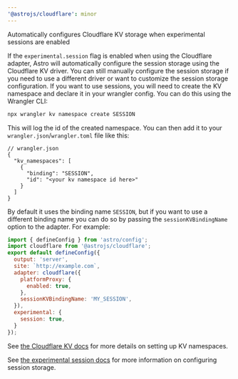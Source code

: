 ```yaml
---
'@astrojs/cloudflare': minor
---
```


Automatically configures Cloudflare KV storage when experimental sessions are enabled


If the `experimental.session` flag is enabled when using the Cloudflare adapter, Astro will automatically configure the session storage using the Cloudflare KV driver. You can still manually configure the session storage if you need to use a different driver or want to customize the session storage configuration. If you want to use sessions, you will need to create the KV namespace and declare it in your wrangler config. You can do this using the Wrangler CLI:

```sh
npx wrangler kv namespace create SESSION
```

This will log the id of the created namespace. You can then add it to your `wrangler.json`/`wrangler.toml` file like this:

```jsonc
// wrangler.json
{
  "kv_namespaces": [
    {
      "binding": "SESSION",
      "id": "<your kv namespace id here>"
    }
  ]
}
```

By default it uses the binding name `SESSION`, but if you want to use a different binding name you can do so by passing the `sessionKVBindingName` option to the adapter. For example:

```js
import { defineConfig } from 'astro/config';
import cloudflare from '@astrojs/cloudflare';
export default defineConfig({
  output: 'server',
  site: `http://example.com`,
  adapter: cloudflare({
    platformProxy: {
      enabled: true,
    },
    sessionKVBindingName: 'MY_SESSION',
  }),
  experimental: {
    session: true,
  }
});

```

See [the Cloudflare KV docs](https://developers.cloudflare.com/kv/concepts/kv-namespaces/) for more details on setting up KV namespaces.

See [the experimental session docs](https://docs.astro.build/en/reference/experimental-flags/sessions/) for more information on configuring session storage.
